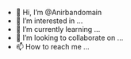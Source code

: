 - 👋 Hi, I’m @Anirbandomain
- 👀 I’m interested in ...
- 🌱 I’m currently learning ...
- 💞️ I’m looking to collaborate on ...
- 📫 How to reach me ...

<!---
Anirbandomain/Anirbandomain is a ✨ special ✨ repository because its `README.md` (this file) appears on your GitHub profile.
You can click the Preview link to take a look at your changes.
--->
